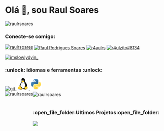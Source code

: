 <h1 align="left">Olá 👋, sou Raul Soares</h1>
<!-- <h3 align="center">Um desenvolvedor front-end apaixonado da Índia</h3> -->

<p align="left"> <img src= "https://komarev.com/ghpvc/?username=raulrsoares&label=Profile%20views&color=brightgreen&style=flat" alt="raulrsoares" /> </p>

<h3 align="left">Conecte-se comigo:</h3>
<p align="left">
<a href="https://dev.to/raulrsoares" target="blank"><img align=" center" src="https://raw.githubusercontent.com/rahuldkjain/github-profile-readme-generator/master/src/images/icons/Social/devto.svg" alt="raulrsoares" height="30" largura ="40" /></a>
<a href="https://linkedin.com/in/raul rodrigues soares" target="blank"><img align="center" src="https://cdn.jsdelivr.net/npm/simple-icons@3.13.0/icons/linkedin.svg" alt="Raul Rodrigues Soares" height="30" width="40" /></a>
<a href= "https://instagram.com/r4aulrs" target="blank"><img align="center" src="https://raw.githubusercontent.com/rahuldkjain/github-profile-readme-generator/master/src/images/icons/Social/instagram.svg" alt="r4aulrs" height="30" width="40" /></a>
<a href="https://discord.gg/r4ulzito#8134" target="blank"><img align="center"src="https://cdn.jsdelivr.net/npm/simple-icons@3.13.0/icons/discord.svg" alt="r4ulzito#8134" height="30" largura="40" /></a></p>

<p align="left"> <a href="https://twitter.com/imslowlydyin_" target="blank"><img src="https://img.shields.io/twitter/follow/imslowlydyin_?logo=twitter&style=for-the-badge" alt="imslowlydyin_" /></a> </p>



<h3 align="left">:unlock: Idiomas e ferramentas :unlock:</h3>
<div align="left">
    <a href="https://git-scm.com/" target="_blank" rel="noreferrer" > <img src="https://www.vectorlogo.zone/logos/git-scm/git-scm-icon.svg" alt="git" width="40" height="40"/> </a>
    <a href="https://www.linux.org/" target="_blank" rel="noreferrer"> <img src="https://raw.githubusercontent.com/devicons/devicon/master/icons/linux/linux-original.svg" alt="linux" width="40" height="40"/> </a>
    <a href="https://www.python.org" target="_blank" rel="noreferrer"><img src="https://raw.githubusercontent.com/devicons/devicon/master/icons/python/python-original.svg" alt="python" width="40" height="40"/> </a>
</div>

<div alig="left">
    <img align="left" src="https://github-readme-stats.vercel.app/api?username=raulrsoares&show_icons=true&theme=vision-friendly-dark&include_all_commits=true&count_private=true" height="180em"alt="raulrsoares" /> 
    <img align="center" src="https://github-readme-stats.vercel.app/api/top-langs/?username=raulrsoares&layout=compact&langs_count=7&theme=vision-friendly-dark" alt="raulrsoares" />
</div>
<br>
<div align="left">
    <h3>
        :open_file_folder:Ultimos Projetos:open_file_folder:
    </h3>
    <a href="https://raulrsoares.github.io/projeto-udemy-html-rrs/" target="blank"> <img align="center"  src="https://cdn.jsdelivr.net/npm/simple-icons@3.13.0/icons/html5.svg" height="30" largura ="40" /> </a>
</div>


<!--
<div align="left">
    <h3>
        :construction:  Projetos em construção  :construction:
    </h3>
</div>
-->
